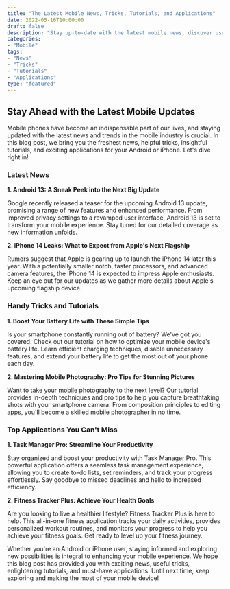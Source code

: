 ```yaml
---
title: "The Latest Mobile News, Tricks, Tutorials, and Applications"
date: 2022-05-16T10:00:00
draft: false
description: "Stay up-to-date with the latest mobile news, discover useful tricks and tutorials, and explore new applications for your Android or iPhone."
categories:
- "Mobile"
tags:
- "News"
- "Tricks"
- "Tutorials"
- "Applications"
type: "featured"
---
```


## Stay Ahead with the Latest Mobile Updates

Mobile phones have become an indispensable part of our lives, and staying updated with the latest news and trends in the mobile industry is crucial. In this blog post, we bring you the freshest news, helpful tricks, insightful tutorials, and exciting applications for your Android or iPhone. Let's dive right in!

### Latest News

**1. Android 13: A Sneak Peek into the Next Big Update**

Google recently released a teaser for the upcoming Android 13 update, promising a range of new features and enhanced performance. From improved privacy settings to a revamped user interface, Android 13 is set to transform your mobile experience. Stay tuned for our detailed coverage as new information unfolds.

**2. iPhone 14 Leaks: What to Expect from Apple's Next Flagship**

Rumors suggest that Apple is gearing up to launch the iPhone 14 later this year. With a potentially smaller notch, faster processors, and advanced camera features, the iPhone 14 is expected to impress Apple enthusiasts. Keep an eye out for our updates as we gather more details about Apple's upcoming flagship device.

### Handy Tricks and Tutorials

**1. Boost Your Battery Life with These Simple Tips**

Is your smartphone constantly running out of battery? We've got you covered. Check out our tutorial on how to optimize your mobile device's battery life. Learn efficient charging techniques, disable unnecessary features, and extend your battery life to get the most out of your phone each day.

**2. Mastering Mobile Photography: Pro Tips for Stunning Pictures**

Want to take your mobile photography to the next level? Our tutorial provides in-depth techniques and pro tips to help you capture breathtaking shots with your smartphone camera. From composition principles to editing apps, you'll become a skilled mobile photographer in no time.

### Top Applications You Can't Miss

**1. Task Manager Pro: Streamline Your Productivity**

Stay organized and boost your productivity with Task Manager Pro. This powerful application offers a seamless task management experience, allowing you to create to-do lists, set reminders, and track your progress effortlessly. Say goodbye to missed deadlines and hello to increased efficiency.

**2. Fitness Tracker Plus: Achieve Your Health Goals**

Are you looking to live a healthier lifestyle? Fitness Tracker Plus is here to help. This all-in-one fitness application tracks your daily activities, provides personalized workout routines, and monitors your progress to help you achieve your fitness goals. Get ready to level up your fitness journey.

Whether you're an Android or iPhone user, staying informed and exploring new possibilities is integral to enhancing your mobile experience. We hope this blog post has provided you with exciting news, useful tricks, enlightening tutorials, and must-have applications. Until next time, keep exploring and making the most of your mobile device!
